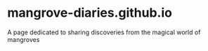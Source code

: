 # mangrove-diaries.github.io
A page dedicated to sharing discoveries from the magical world of mangroves
